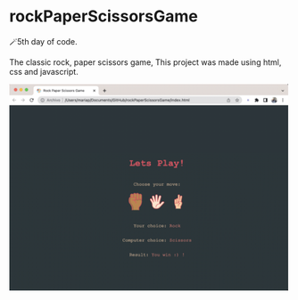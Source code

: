# rockPaperScissorsGame

<p>
🪄5th day of code.
</p>
<p>
The classic rock, paper scissors game, This project was made using html, css and javascript.
</p>


<img  src= './images/game.png' width='500'/>